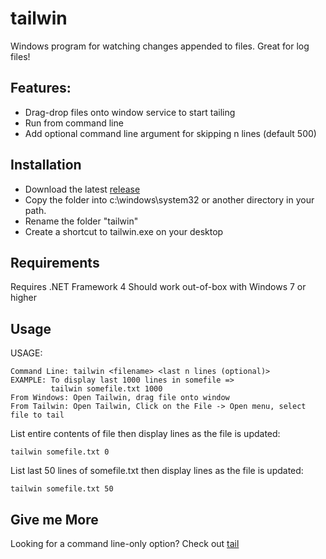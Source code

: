 # tailwin
Windows program for watching changes appended to files. Great for log files!

## Features:
- Drag-drop files onto window service to start tailing
- Run from command line
- Add optional command line argument for skipping n lines (default 500)

## Installation
- Download the latest [release](https://github.com/sharpguru/tailwin/releases/latest)
- Copy the folder into c:\windows\system32 or another directory in your path.
- Rename the folder "tailwin" 
- Create a shortcut to tailwin.exe on your desktop

## Requirements
Requires .NET Framework 4
Should work out-of-box with Windows 7 or higher 

## Usage

USAGE:
~~~
Command Line: tailwin <filename> <last n lines (optional)>
EXAMPLE: To display last 1000 lines in somefile =>
         tailwin somefile.txt 1000
From Windows: Open Tailwin, drag file onto window
From Tailwin: Open Tailwin, Click on the File -> Open menu, select file to tail
~~~

List entire contents of file then display lines as the file is updated:
~~~
tailwin somefile.txt 0
~~~

List last 50 lines of somefile.txt then display lines as the file is updated:
~~~
tailwin somefile.txt 50
~~~

## Give me More
Looking for a command line-only option? Check out [tail](https://github.com/sharpguru/tail)
